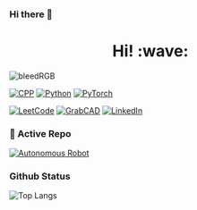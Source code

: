 ### Hi there 👋
<h1 align='center'> Hi! :wave:</h1>

<!-- [![trophy](https://github-profile-trophy.vercel.app/?username=ringo47&theme=dracula&rank=SSS,SS,S,AAA,AA,A,B,C,SECRET)](https://github.com/ryo-ma/github-profile-trophy) -->
<img align="center" src="https://im7.ezgif.com/tmp/ezgif-7-66652e0ea5ce.gif" alt="bleedRGB"/>

<!-- <div style="text-align:center"><img src="https://im7.ezgif.com/tmp/ezgif-7-66652e0ea5ce.gif" /></div> -->

<!-- [![bleedRGB](https://im7.ezgif.com/tmp/ezgif-7-66652e0ea5ce.gif)]() -->

[![CPP](https://img.shields.io/badge/-C++-black.svg?style=flat&logo=c&link=https://github.com/ringo47)](https://github.com/ringo47) [![Python](https://img.shields.io/badge/-Python-black?style=flat&logo=python&link=https://github.com/ringo47)](https://github.com/ringo47) [![PyTorch](https://img.shields.io/badge/-PyTorch-gray?style=flat&logo=pytorch&link=https://github.com/ringo47)](https://github.com/ringo47) 

[![LeetCode](https://img.shields.io/badge/-LeetCode-black?style=flat&logo=leetCode&link=https://leetcode.com/varshith47/)](https://leetcode.com/varshith47/) [![GrabCAD](https://img.shields.io/badge/-GrabCAD-ff2800?style=flat&logo=codesandbox&link=https://github.com/ringo47)](https://grabcad.com/varshith.solipuram-1) [![LinkedIn](https://img.shields.io/badge/-GitHub-0e76a8?style=flat&logo=linkedin&link=https://github.com/ringo47)](https://www.linkedin.com/in/varshithsolipuram/)


### 👀 Active Repo
[![Autonomous Robot](https://github-readme-stats.vercel.app/api/pin/?username=ringo47&repo=vision_master&theme=dark)](https://github.com/waynerobotics/veronica/)

### Github Status
![Top Langs](https://github-readme-stats.vercel.app/api/top-langs/?username=ringo47&layout=compact&show_icons=true&hide_border=true&theme=dark&hide=CSS,JavaScript)


<!--
**ringo47/ringo47** is a ✨ _special_ ✨ repository because its `README.md` (this file) appears on your GitHub profile.

Here are some ideas to get you started:

- 🔭 I’m currently working on ...
- 🌱 I’m currently learning ...
- 👯 I’m looking to collaborate on ...
- 🤔 I’m looking for help with ...
- 💬 Ask me about ...
- 📫 How to reach me: ...
- 😄 Pronouns: ...
- ⚡ Fun fact: ...
-->
